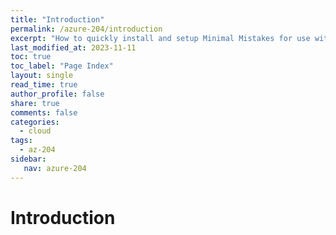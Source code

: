 ```yaml
---
title: "Introduction"
permalink: /azure-204/introduction
excerpt: "How to quickly install and setup Minimal Mistakes for use with GitHub Pages."
last_modified_at: 2023-11-11
toc: true
toc_label: "Page Index"
layout: single
read_time: true
author_profile: false
share: true
comments: false
categories:
  - cloud
tags:
  - az-204
sidebar:
   nav: azure-204
---
```

# Introduction